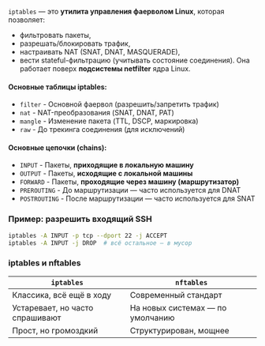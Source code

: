 `iptables` — это **утилита управления фаерволом Linux**, которая позволяет:
- фильтровать пакеты,
- разрешать/блокировать трафик,
- настраивать NAT (SNAT, DNAT, MASQUERADE),
- вести stateful-фильтрацию (учитывать состояние соединения).
Она работает поверх **подсистемы netfilter** ядра Linux.
#### Основные таблицы iptables:
- `filter` - Основной фаервол (разрешить/запретить трафик)
- `nat` - NAT-преобразования (SNAT, DNAT, PAT)
- `mangle` - Изменение пакета (TTL, DSCP, маркировка)
- `raw` - До трекинга соединения (для исключений)
#### Основные цепочки (chains):
- `INPUT` - Пакеты, **приходящие в локальную машину**
- `OUTPUT` - Пакеты, **исходящие с локальной машины**
- `FORWARD` - Пакеты, **проходящие через машину (маршрутизатор)**
- `PREROUTING` - До маршрутизации — часто используется для DNAT
- `POSTROUTING` - После маршрутизации — часто используется для SNAT

### Пример: разрешить входящий SSH
```bash
iptables -A INPUT -p tcp --dport 22 -j ACCEPT
iptables -A INPUT -j DROP  # всё остальное — в мусор
```

### iptables и nftables
|`iptables`|`nftables`|
|---|---|
|Классика, всё ещё в ходу|Современный стандарт|
|Устаревает, но часто спрашивают|На новых системах — по умолчанию|
|Прост, но громоздкий|Структурирован, мощнее|
